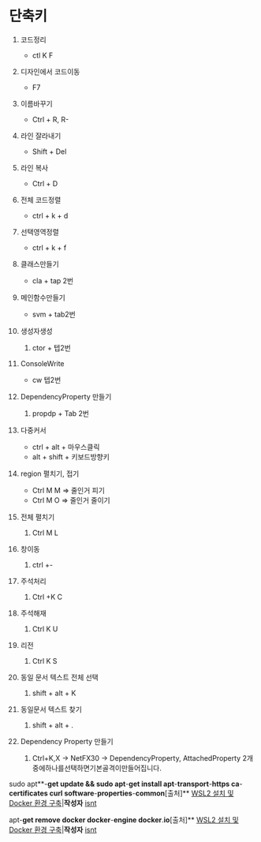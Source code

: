 # 단축키

1. 코드정리

   * ctl  K F
2. 디자인에서 코드이동

   * F7
3. 이름바꾸기

   * Ctrl + R, R-
4. 라인 잘라내기

   * Shift + Del
5. 라인 복사

   * Ctrl + D
6. 전체 코드정렬

   * ctrl + k + d
7. 선택영역정렬

   * ctrl +  k + f
8. 클래스만들기

   * cla + tap 2번
9. 메인함수만들기

   * svm  + tab2번
10. 생성자생성

    1. ctor +  텝2번
11. ConsoleWrite

    * cw 텝2번
12. DependencyProperty 만들기

    1. propdp + Tab 2번
13. 다중커서

    * ctrl + alt + 마우스클릭
    * alt +
      shift + 키보드방향키
14. region  펼치기, 접기

    * Ctrl  M M => 줄인거 피기
    * Ctrl M O => 줄인거 줄이기
15. 전체 펼치기

    1. Ctrl M L
16. 창이동

    1. ctrl  +-
17. 주석처리

    1. Ctrl +K C
18. 주석해재

    1. Ctrl K U
19. 리전

    1. Ctrl K S
20. 동일 문서 텍스트 전체 선택

    1. shift + alt + K
21. 동일문서 텍스트 찾기

    1. shift + alt + .
22. Dependency
    Property 만들기

    1. Ctrl+K,X -> NetFX30
       -> DependencyProperty, AttachedProperty 2개중에하나를선택하면기본골격이만들어집니다.

sudo apt**-**get update **&&** sudo apt**-**get install
    apt**-**transport**-**https
    ca**-**certificates
    curl
    software**-**properties**-**common**[출처]** [WSL2 설치 및 Docker 환경 구축](https://blog.naver.com/ilikebigmac/222007741507)|**작성자** [isnt](https://blog.naver.com/ilikebigmac)

apt-**get remove docker docker**-**engine docker**.**io**[출처]** [WSL2 설치 및 Docker 환경 구축](https://blog.naver.com/ilikebigmac/222007741507)|**작성자** [isnt](https://blog.naver.com/ilikebigmac)
